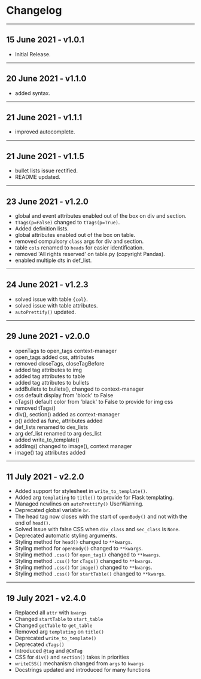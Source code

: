 # Changelog

__________________________________________________________________

## 15 June 2021 - v1.0.1

- Initial Release.

__________________________________________________________________

## 20 June 2021 - v1.1.0

- added syntax.

__________________________________________________________________

## 21 June 2021 - v1.1.1

- improved autocomplete.

__________________________________________________________________

## 21 June 2021 - v1.1.5

- bullet lists issue rectified.
- README updated.

__________________________________________________________________

## 23 June 2021 - v1.2.0

- global and event attributes enabled out of the box on div and section.
- `tTags(p=False)` changed to `tTags(p=True)`.
- Added definition lists.
- global attributes enabled out of the box on table.
- removed compulsory `class` args for div and section.
- table `cols` renamed to `heads` for easier identification.
- removed 'All rights reserved' on table.py (copyright Pandas).
- enabled multiple dts in def_list.

__________________________________________________________________

## 24 June 2021 - v1.2.3

- solved issue with table `{col}`.
- solved issue with table attributes.
- `autoPrettify()` updated.

__________________________________________________________________

## 29 June 2021 - v2.0.0

- openTags to open_tags context-manager
- open_tags added css, attributes
- removed closeTags, closeTagBefore
- added tag attributes to img
- added tag attributes to table
- added tag attributes to bullets
- addBullets to bullets(), changed to context-manager
- css default display from 'block' to False
- cTags() default color from 'black' to False to provide for img css
- removed tTags()
- div(), section() added as context-manager
- p() added as func, attributes added
- def_lists renamed to des_lists
- arg def_list renamed to arg des_list
- added write_to_template()
- addImg() changed to image(), context manager
- image() tag attributes added

__________________________________________________________________

## 11 July 2021 - v2.2.0

- Added support for stylesheet in `write_to_template()`.
- Added arg `templating` to `title()` to provide for Flask templating.
- Managed newlines on `autoPrettify()` UserWarning.
- Deprecated global variable `br`.
- The head tag now closes with the start of `openBody()` and not with the end of `head()`.
- Solved issue with false CSS when `div_class` and `sec_class` is `None`.
- Deprecated automatic styling arguments.
- Styling method for `head()` changed to `**kwargs`.
- Styling method for `openBody()` changed to `**kwargs`.
- Styling method `.css()` for `open_tag()` changed to `**kwargs`.
- Styling method `.css()` for `cTags()` changed to `**kwargs`.
- Styling method `.css()` for `image()` changed to `**kwargs`.
- Styling method `.css()` for `startTable()` changed to `**kwargs`.

__________________________________________________________________

## 19 July 2021 - v2.4.0

- Replaced all `attr` with `kwargs`
- Changed `startTable` to `start_table`
- Changed `getTable` to `get_table`
- Removed arg `templating` on `title()`
- Deprecated `write_to_template()`
- Deprecated `cTags()`
- Introduced `@tag` and `@CmTag`
- CSS for `div()` and `section()` takes in priorities
- `writeCSS()` mechanism changed from `args` to `kwargs`
- Docstrings updated and introduced for many functions

